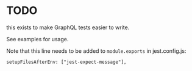 # TODO

this exists to make GraphQL tests easier to write.

See examples for usage.

Note that this line needs to be added to `module.exports` in jest.config.js:

`setupFilesAfterEnv: ["jest-expect-message"],`

